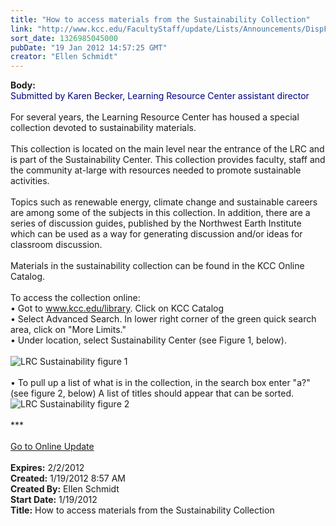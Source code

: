 ```yaml
---
title: "How to access materials from the Sustainability Collection"
link: "http://www.kcc.edu/FacultyStaff/update/Lists/Announcements/DispForm.aspx?ID=582"
sort_date: 1326985045000
pubDate: "19 Jan 2012 14:57:25 GMT"
creator: "Ellen Schmidt"
---
```


<div><b>Body:</b> <div class="ExternalClass9EAC6321D5BD4F29A3410783C9CD86C6">
<div><font color="#000080">Submitted by Karen Becker, Learning Resource Center assistant director</font></div>
<div><br />For several years, the Learning Resource Center has housed a special collection devoted to sustainability materials. </div>
<div> </div>
<div>This collection is located on the main level near the entrance of the LRC and is part of the Sustainability Center. This collection provides faculty, staff and the community at-large with resources needed to promote sustainable activities. </div>
<div> </div>
<div>Topics such as renewable energy, climate change and sustainable careers are among some of the subjects in this collection. In addition, there are a series of discussion guides, published by the Northwest Earth Institute which can be used as a way for generating discussion and/or ideas for classroom discussion.</div>
<div><br />Materials in the sustainability collection can be found in the KCC Online Catalog. </div>
<div> </div>
<div>To access the collection online:<br />• Got to <a href="/library">www.kcc.edu/library</a>. Click on KCC Catalog<br />• Select Advanced Search. In lower right corner of the green quick search area, click on &quot;More Limits.&quot;  <br />• Under location, select Sustainability Center (see Figure 1, below). </div>
<div> </div>
<div><img alt="LRC Sustainability figure 1" src="/FacultyStaff/update/PublishingImages/LRC%20Sustainability%20fig%201.JPG" /></div>
<div> </div>
<div>• To pull up a list of what is in the collection, in the search box enter &quot;a?&quot; (see figure 2, below) A list of titles should appear that can be sorted.<br /><img alt="LRC Sustainability figure 2" src="/FacultyStaff/update/PublishingImages/LRC%20Sustainability%20fig%202.JPG" /></div>
<div> </div>
<div>***</div>
<div> </div>
<div><a href="/FacultyStaff/update/Pages/dailyupdate.aspx">Go to Online Update</a></div>
<div> </div></div></div>
<div><b>Expires:</b> 2/2/2012</div>
<div><b>Created:</b> 1/19/2012 8:57 AM</div>
<div><b>Created By:</b> Ellen Schmidt</div>
<div><b>Start Date:</b> 1/19/2012</div>
<div><b>Title:</b> How to access materials from the Sustainability Collection</div>
